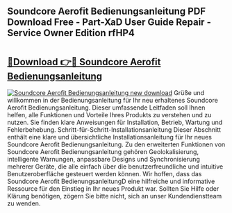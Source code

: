## Soundcore Aerofit Bedienungsanleitung PDF Download Free - Part-XaD User Guide Repair - Service Owner Edition rfHP4

# <h2><a href="http://df5h4lo.blite.top/?on=Soundcore+Aerofit+Bedienungsanleitung">🔗Download 👉🔴 Soundcore Aerofit Bedienungsanleitung</a></h2>

[![Soundcore Aerofit Bedienungsanleitung new download](https://i.imgur.com/lujVjoI.png)](http://df5h4lo.blite.top/?on=Soundcore+Aerofit+Bedienungsanleitung)
Grüße und willkommen in der Bedienungsanleitung für Ihr neu erhaltenes Soundcore Aerofit Bedienungsanleitung. Dieser umfassende Leitfaden soll Ihnen helfen, alle Funktionen und Vorteile Ihres Produkts zu verstehen und zu nutzen. Sie finden klare Anweisungen für Installation, Betrieb, Wartung und Fehlerbehebung. Schritt-für-Schritt-Installationsanleitung Dieser Abschnitt enthält eine klare und übersichtliche Installationsanleitung für Ihr neues Soundcore Aerofit Bedienungsanleitung. Zu den erweiterten Funktionen von Soundcore Aerofit Bedienungsanleitung gehören Geolokalisierung, intelligente Warnungen, anpassbare Designs und Synchronisierung mehrerer Geräte, die alle einfach über die benutzerfreundliche und intuitive Benutzeroberfläche gesteuert werden können. Wir hoffen, dass das Soundcore Aerofit BedienungsanleitungD eine hilfreiche und informative Ressource für den Einstieg in Ihr neues Produkt war. Sollten Sie Hilfe oder Klärung benötigen, zögern Sie bitte nicht, sich an unser Kundendienstteam zu wenden.
